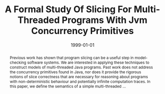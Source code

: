 ---
title: "A Formal Study Of Slicing For Multi-Threaded Programs With Jvm Concurrency Primitives"
abstract: "Previous work has shown that program slicing can be a useful step in model-checking software systems. We are interested in applying these techniques to construct models of multi-threaded Java programs. Past work does not address the concurrency primitives found in Java, nor does it provide the rigorous notions of slice correctness that are necessary for reasoning about programs with non-deterministic behaviour and potentially infinite computation traces. In this paper, we define the semantics of a simple multi-threaded …"
date: 1999-01-01
venue: "Static Analysis, 6th International Symposium, SAS '99, Venice, Italy, September 22-24, 1999, Proceedings"
paperurl: https://link.springer.com/chapter/10.1007/3-540-48294-6_1
authors: "John Hatcliff, James C. Corbett, Matthew B. Dwyer, Stefan Sokolowski and Hongjun Zheng"
awards: ""
---
